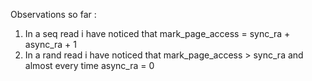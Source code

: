 Observations so far :
  1. In a seq read i have noticed that mark_page_access = sync_ra + async_ra + 1
  2. In a rand read i have noticed that mark_page_access > sync_ra and almost every time async_ra = 0

